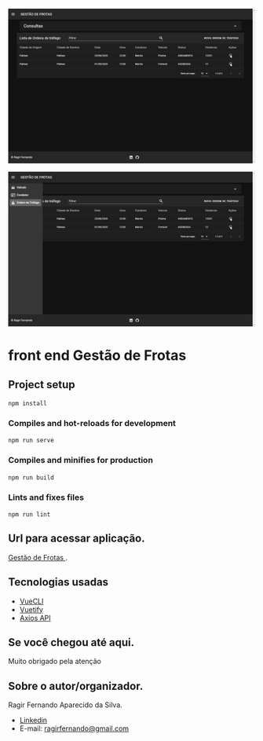 ![alt text](https://raw.githubusercontent.com/ragirfernando/front-end-ordem-trafego/master/src/imagens/listaOrdensTrafego.png)

![alt text](https://raw.githubusercontent.com/ragirfernando/front-end-ordem-trafego/master/src/imagens/menuLateral.png)


# front end Gestão de Frotas

## Project setup
```
npm install
```

### Compiles and hot-reloads for development
```
npm run serve
```

### Compiles and minifies for production
```
npm run build
```

### Lints and fixes files
```
npm run lint
```
## Url para acessar aplicação.
[Gestão de Frotas ](https://ordem-trafego.netlify.app/).

## Tecnologias usadas
* [VueCLI](https://cli.vuejs.org/config/)
* [ Vuetify](https://vuetifyjs.com/en/)
* [Axios API](https://github.com/axios/axios)

## Se você chegou até aqui.
Muito obrigado pela atenção

## Sobre o autor/organizador.
Ragir Fernando Aparecido da Silva.

* [Linkedin](https://www.linkedin.com/in/ragir-fernando-71b986176/)
* E-mail: ragirfernando@gmail.com
